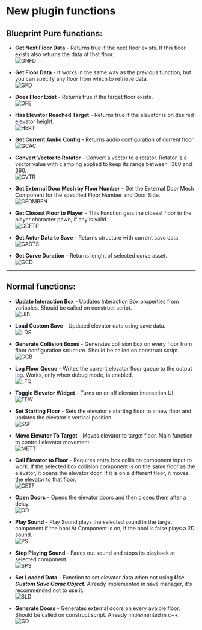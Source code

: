 # New plugin functions

## Blueprint Pure functions:

- **Get Next Floor Data** - Returns true if the next floor exists. If this floor exists also returns the data of that floor.<br>
![GNFD](/img/UnrealEditor_pXKRPtZyEg.png)

- **Get Floor Data** - It works in the same way as the previous function, but you can specify any floor from which to retrieve data.<br>
![GFD](/img/UnrealEditor_laJ89NlpVC.png)

- **Does Floor Exist** - Returns true if the target floor exists.<br>
![DFE](/img/UnrealEditor_Ac83gshzbT.png)

- **Has Elevator Reached Target** - Returns true if the elevator is on desired elevator height.<br>
![HERT](/img/UnrealEditor_i0vil9NRA7.png)

- **Get Current Audio Config** - Returns audio configuration of current floor.<br>
![GCAC](/img/UnrealEditor_W4lCg3VfCe.png)

- **Convert Vector to Rotator** - Convert a vector to a rotator. Rotator is a vector value with clamping applied to keep its range between -360 and 360.<br>
![CVTR](/img/UnrealEditor_jToxFZRpyB.png)

- **Get External Door Mesh by Floor Number** - Get the External Door Mesh Component for the specified Floor Number and Door Side. <br>
![GEDMBFN](/img/UnrealEditor_17ywN6GS9E.png)

- **Get Closest Floor to Player** - This Function gets the closest floor to the player character pawn, if any is valid. <br>
![GCFTP](/img/UnrealEditor_viDsSp7BY3.png)

- **Get Actor Data to Save** - Returns structure with current save data.<br>
![GADTS](/img/UnrealEditor_PndS6AEpPE.png)

- **Get Curve Duration** - Returns lenght of selected curve asset.<br>
![GCD](/img/UnrealEditor_iqPi40HDN1.png)


****
## Normal functions:

- **Update Interaction Box** - Updates Interaction Box properties from variables. Should be called on construct script.<br>
![UIB](/img/UnrealEditor_75iV1cHgxA.png)

- **Load Custom Save** - Updated elevator data using save data. <br>
![LDS](/img/UnrealEditor_dATgKSnvEI.png)

- **Generate Collision Boxes** - Generates collision box on every floor from floor configuration structure. Should be called on construct script.<br>
![GCB](/img/UnrealEditor_6CTmpXKXyI.png)

- **Log Floor Queue** - Writes the current elevator floor queue to the output log. Works, only when debug mode, is enabled.<br>
![LFQ](/img/UnrealEditor_hKXL2lfNq1.png)

- **Toggle Elevator Widget** - Turns on or off elevator interaction UI.<br>
![TEW](/img/UnrealEditor_LTgkSKn0Yn.png)

- **Set Starting Floor** - Sets the elevator's starting floor to a new floor and updates the elevator's vertical position.<br>
![SSF](/img/UnrealEditor_8RPpeR80TL.png)

- **Move Elevator To Target** - Moves elevator to target floor. Main function to controll elevator movement.<br>
![METT](/img/UnrealEditor_QqasKkAe9r.png)

- **Call Elevator to Floor** - Requires entry box collision component input to work. If the selected box collision component is on the same floor as the elevator, it opens the elevator door. If it is on a different floor, it moves the elevator to that floor.<br>
![CETF](/img/UnrealEditor_NRDVxOlMej.png)

- **Open Doors** - Opens the elevator doors and then closes them after a delay.<br>
![OD](/img/UnrealEditor_HrqUuqDHIH.png)

- **Play Sound** - Play Sound plays the selected sound in the target component if the bool At Component is on, if the bool is false plays a 2D sound. <br>
![PS](/img/UnrealEditor_ghxdw28tBq.png)

- **Stop Playing Sound** - Fades out sound and stops its playback at selected component. <br>
![SPS](/img/UnrealEditor_JhVrCR5krE.png)

- **Set Loaded Data** - Function to set elevator data when not using  ***Use Custom Save Game Object***. Already implemented in save manager, it's recommended not to use it.<br>
![SLD](/img/UnrealEditor_p4f7amv2dT.png)

- **Generate Doors** - Generates external doors on every avaible floor. Should be called on construct script. Already implemented in c++.<br>
![GD](/img/UnrealEditor_4LVuTJcLZK.png)
